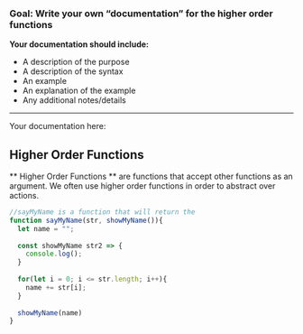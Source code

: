 ### Goal: Write your own “documentation” for the higher order functions
**Your documentation should include:**
- A description of the purpose
- A description of the syntax
- An example
- An explanation of the example
- Any additional notes/details

---
Your documentation here: 

## Higher Order Functions 

** Higher Order Functions ** are functions that accept other functions as an argument. We often use higher order functions in order to abstract over actions.

```js
//sayMyName is a function that will return the 
function sayMyName(str, showMyName()){
  let name = "";
  
  const showMyName str2 => {
    console.log();
  }
  
  for(let i = 0; i <= str.length; i++){
    name += str[i];
  }
  
  showMyName(name)
}
```


